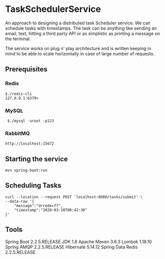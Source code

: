 # TaskSchedulerService

An approach to designing a distributed task Scheduler service. We can schedule tasks with timestamps. The task can be anything like sending an email, text, hitting a third party API or as simplistic as printing a message on the terminal. 

The service works on plug n' play architecture and is written keeping in mind to be able to scale horizontally in case of large number of requests.

## Prerequisites

### Redis 
```$xslt
$./redis-cli
127.0.0.1:6379>
```
### MySQL 
```$xslt
 $./mysql -uroot -p123
```
### RabbitMQ
```$xslt
http://localhost:15672
``` 

## Starting the service

```
mvn spring-boot:run
```

## Scheduling Tasks

```$xslt
curl --location --request POST 'localhost:8080/tasks/submit' \
--data-raw '{
	"message":"drredecff",
	"timestamp":"2020-03-10T00:42:30"
}'
```

## Tools

Spring Boot 2.2.5.RELEASE
JDK 1.8
Apache Maven 3.6.3
Lombok 1.18.10
Spring AMQP 2.2.5.RELEASE
Hibernate 5.14.12
Spring Data Redis 2.2.5.RELEASE




